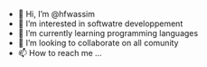 - 👋 Hi, I’m @hfwassim
- 👀 I’m interested in softwatre developpement
- 🌱 I’m currently learning programming languages
- 💞️ I’m looking to collaborate on all comunity
- 📫 How to reach me ...

<!---
hfwassim/hfwassim is a ✨ special ✨ repository because its `README.md` (this file) appears on your GitHub profile.
You can click the Preview link to take a look at your changes.
--->
